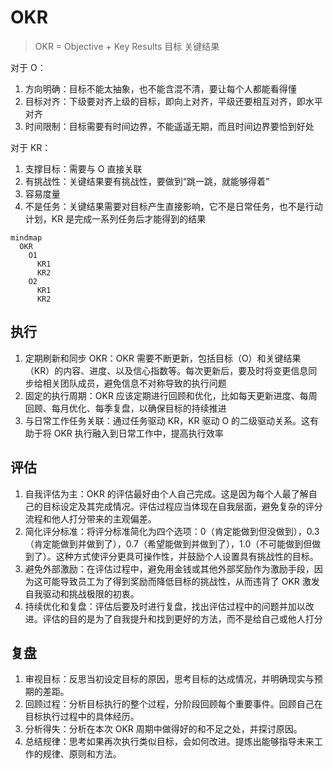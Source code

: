 # OKR

> OKR = Objective + Key Results
>         目标        关键结果

对于 O：

1. 方向明确：目标不能太抽象，也不能含混不清，要让每个人都能看得懂
2. 目标对齐：下级要对齐上级的目标，即向上对齐，平级还要相互对齐，即水平对齐
3. 时间限制：目标需要有时间边界，不能遥遥无期，而且时间边界要恰到好处

对于 KR：

1. 支撑目标：需要与 O 直接关联
2. 有挑战性：关键结果要有挑战性，要做到“跳一跳，就能够得着”
3. 容易度量
4. 不是任务：关键结果需要对目标产生直接影响，它不是日常任务，也不是行动计划，KR 是完成一系列任务后才能得到的结果

```mermaid
mindmap
  OKR
    O1
      KR1
      KR2
    O2
      KR1
      KR2
```

## 执行

1. 定期刷新和同步 OKR：OKR 需要不断更新，包括目标（O）和关键结果（KR）的内容、进度、以及信心指数等。每次更新后，要及时将变更信息同步给相关团队成员，避免信息不对称导致的执行问题
2. 固定的执行周期：OKR 应该定期进行回顾和优化，比如每天更新进度、每周回顾、每月优化、每季复盘，以确保目标的持续推进
3. 与日常工作任务关联：通过任务驱动 KR，KR 驱动 O 的二级驱动关系。这有助于将 OKR 执行融入到日常工作中，提高执行效率

## 评估

1. 自我评估为主：OKR 的评估最好由个人自己完成。这是因为每个人最了解自己的目标设定及其完成情况。评估过程应当体现在自我层面，避免复杂的评分流程和他人打分带来的主观偏差。
2. 简化评分标准：将评分标准简化为四个选项：0（肯定能做到但没做到），0.3（肯定能做到并做到了），0.7（希望能做到并做到了），1.0（不可能做到但做到了）。这种方式使评分更具可操作性，并鼓励个人设置具有挑战性的目标。
3. 避免外部激励：在评估过程中，避免用金钱或其他外部奖励作为激励手段，因为这可能导致员工为了得到奖励而降低目标的挑战性，从而违背了 OKR 激发自我驱动和挑战极限的初衷。
4. 持续优化和复盘：评估后要及时进行复盘，找出评估过程中的问题并加以改进。评估的目的是为了自我提升和找到更好的方法，而不是给自己或他人打分

## 复盘

1. 审视目标：反思当初设定目标的原因，思考目标的达成情况，并明确现实与预期的差距。
2. 回顾过程：分析目标执行的整个过程，分阶段回顾每个重要事件。回顾自己在目标执行过程中的具体经历。
3. 分析得失：分析在本次 OKR 周期中做得好的和不足之处，并探讨原因。
4. 总结规律：思考如果再次执行类似目标，会如何改进。提炼出能够指导未来工作的规律、原则和方法。
